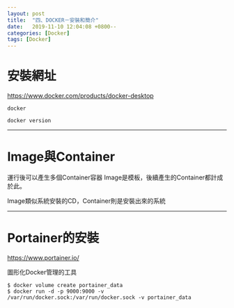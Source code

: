 ```yaml
---
layout: post
title:  "四、DOCKER－安裝和簡介"
date:   2019-11-10 12:04:08 +0800--
categories: [Docker]
tags: [Docker]  
---
```


# 安裝網址
https://www.docker.com/products/docker-desktop


`docker `

`docker version`

---

# Image與Container

運行後可以產生多個Container容器
Image是模板，後續產生的Container都計成於此。

Image類似系統安裝的CD，Container則是安裝出來的系統

---
# Portainer的安裝
https://www.portainer.io/

圖形化Docker管理的工具

```
$ docker volume create portainer_data
$ docker run -d -p 9000:9000 -v /var/run/docker.sock:/var/run/docker.sock -v portainer_data
```

